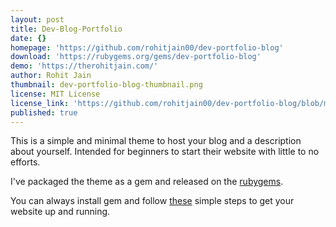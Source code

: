 ```yaml
---
layout: post
title: Dev-Blog-Portfolio
date: {}
homepage: 'https://github.com/rohitjain00/dev-portfolio-blog'
download: 'https://rubygems.org/gems/dev-portfolio-blog'
demo: 'https://therohitjain.com/'
author: Rohit Jain
thumbnail: dev-portfolio-blog-thumbnail.png
license: MIT License
license_link: 'https://github.com/rohitjain00/dev-portfolio-blog/blob/master/LICENSE.txt'
published: true
---
```


This is a simple and minimal theme to host your blog and a description about yourself. Intended for beginners to start their website with little to no efforts.

I've packaged the theme as a gem and released on the [rubygems](https://rubygems.org/).

You can always install gem and follow [these](https://github.com/rohitjain00/dev-portfolio-blog#usage) simple steps to get your website up and running.
